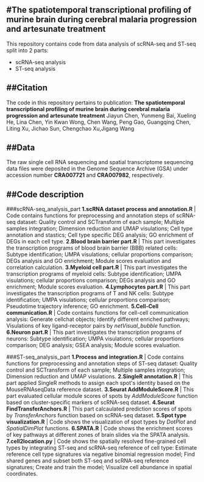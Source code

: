#The spatiotemporal transcriptional profiling of murine brain during cerebral malaria progression and artesunate treatment
---
This repository contains code from data analysis of scRNA-seq and ST-seq split into 2 parts:

- scRNA-seq analysis
- ST-seq analysis

##Citation
---
The code in this repository pertains to publication:
**The spatiotemporal transcriptional profiling of murine brain during cerebral malaria progression and artesunate treatment**
Jiayun Chen, Yunmeng Bai, Xueling He, Lina Chen, Yin Kwan Wong, Chen Wang, Peng Gao, Guangqing Chen, Liting Xu, Jichao Sun, Chengchao Xu,Jigang Wang

##Data
---
The raw single cell RNA sequencing and spatial transcriptome sequencing data files were deposited in the Genome Sequence Archive (GSA) under accession number **CRA007721** and **CRA007982**, respectively. 

##Code description
---
###scRNA-seq_analysis_part
**1.scRNA dataset process and annotation.R** | Code contains functions for preprocessing and annotation steps of scRNA-seq dataset: Quality control and SCTransform of each sample; Multiple samples integration; Dimension reduction and UMAP visulations; Cell type annotation and stastics; Cell type specific DEG analysis; GO enrichment of DEGs in each cell type.
**2.Blood brain barrier part.R** | This part investigates the transcription programs of blood brain barrier (BBB) related cells: Subtype identification; UMPA visulations; cellular proportions comparison; DEGs analysis and GO enrichment; Module scores evaluation and correlation calculation.
**3.Myeloid cell part.R** | This part investigates the transcription programs of myeloid cells:  Subtype identification; UMPA visulations; cellular proportions comparison; DEGs analysis and GO enrichment; Module scores evaluation.
**4.Lymphocytes part.R** | This part investigates the transcription programs of T and NK cells: Subtype identification; UMPA visulations; cellular proportions comparison; Pseudotime trajectory inference; GO enrichment.
**5.Cell-Cell communication.R** | Code contains functions for cell-cell communication analysis: Generate cellchat objects; Identify different enriched pathways; Visulations of key ligand-receptor pairs by *netVisual_bubble* function.
**6.Neuron part.R** | This part investigates the transcription programs of neurons: Subtype identification; UMPA visulations; cellular proportions comparison; DEG analysis; GSEA analysis; Module scores evaluation.

###ST-seq_analysis_part
**1.Process and integration.R** | Code contains functions for preprocessing and annotation steps of ST-seq dataset: Quality control and SCTransform of each sample; Multiple samples integration; Dimension reduction and UMAP visulations.
**2.SingleR annotation.R** | This part applied SingleR methods to assign each spot's identity based on the MouseRNAseqData reference dataset.
**3.Seurat AddModuleScore.R** | This part evaluated cellular module scores of spots by *AddModuleScore* function based on cluster-specific markers of scRNA-seq dataset.
**4.Seurat FindTransferAnchors.R** | This part calcaulated prediction scores of spots by *TransferAnchors* function based on scRNA-seq dataset. 
**5.Spot type visualization.R** | Code shows the visualization of spot types by *DotPlot* and *SpatialDimPlot* functions.
**6.SPATA.R** | Code shows the enrichment scores of key pathways at different zones of brain slides via the SPATA analysis.
**7.cell2location.py** | Code shows the spatially resolved fine-grained cell types by integrating ST-seq and scRNA-seq reference of cell type:  Estimate reference cell type signatures via negative binomial regression model; Find shared genes and subset both ST-seq and scRNA-seq reference signatures; Create and train the model; Visualize cell abundance in spatial coordinates.





































